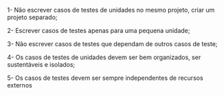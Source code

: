 1- Não escrever casos de testes de unidades no mesmo projeto, criar um projeto separado;

2- Escrever casos de testes apenas para uma pequena unidade;

3- Não escrever casos de testes que dependam de outros casos de teste;

4- Os casos de testes de unidades devem ser bem organizados, ser sustentáveis e isolados;

5- Os casos de testes devem ser sempre independentes de recursos externos